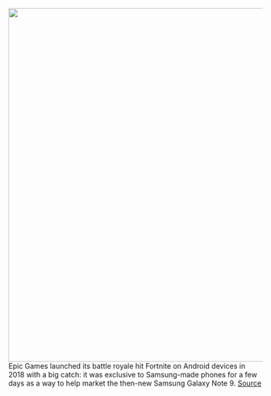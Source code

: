 <img src='https://cdn.vox-cdn.com/thumbor/4LtApDZjQtuXPgTyHwjlgvIMLAQ=/0x0:750x553/1200x800/filters:focal(325x260:445x380)/cdn.vox-cdn.com/uploads/chorus_image/image/70021528/fortnite_android.0.jpg' width='700px' /><br/>
Epic Games launched its battle royale hit Fortnite on Android devices in 2018 with a big catch: it was exclusive to Samsung-made phones for a few days as a way to help market the then-new Samsung Galaxy Note 9.
<a href='https://www.theverge.com/22736420/fortnite-android-google-install-how-to'> Source <a/>
